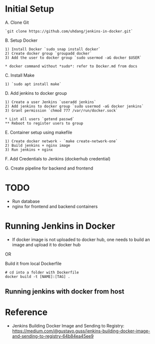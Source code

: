 # Initial Setup

A. Clone Git 

    `git clone https://github.com/uhdang/jenkins-in-docker.git`

B. Setup Docker

    1) Install Docker `sudo snap install docker`
    2) Create docker group `groupadd docker`
    3) Add the user to docker group `sudo usermod -aG docker $USER`
    
    * docker command without *sudo*: refer to Docker.md from docs

C. Install Make

    1) `sudo apt install make`
    
D. Add jenkins to docker group
    
    1) Create a user Jenkins `useradd jenkins`
    2) Add jenkins to docker group `sudo usermod -aG docker jenkins`
    3) Grant permission `chmod 777 /var/run/docker.sock`
    
    * List all users `getend passwd`
    ** Reboot to register users to group
    
E. Container setup using makefile

    1) Create docker network - `make create-network-one`
    2) Build jenkins + nginx image
    3) Run jenkins + nginx
    
F. Add Credentials to Jenkins (dockerhub credential)

G. Create pipeline for backend and frontend


# TODO

- Run database
- nginx for frontend and backend containers

# Running Jenkins in Docker

* If docker image is not uploaded to docker hub, one needs to build an image and upload it to docker hub

OR

Build it from local Dockerfile

```
# cd into a folder with Dockerfile
docker build -t [NAME]:[TAG] .
```

## Running jenkins with docker from host



# Reference

- Jenkins Building Docker Image and Sending to Registry: https://medium.com/@gustavo.guss/jenkins-building-docker-image-and-sending-to-registry-64b84ea45ee9

